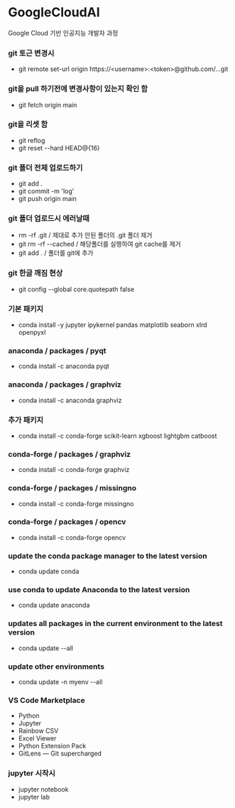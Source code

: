 # GoogleCloudAI
Google Cloud 기반 인공지능 개발자 과정

### git 토근 변경시
- git remote set-url origin https://\<username\>:\<token\>@github.com/...git

### git을 pull 하기전에 변경사항이 있는지 확인 함
- git fetch origin main

### git을 리셋 함
- git reflog
- git reset --hard HEAD@{16}

### git 폴더 전체 업로드하기
- git add .
- git commit -m 'log'
- git push origin main

### git 폴더 업로드시 에러날때
- rm -rf .git / 제대로 추가 안된 폴더의 .git 폴더 제거
- git rm -rf --cached / 해당폴더를 실행하여 git cache를 제거
- git add . / 폴더를 git에 추가

### git 한글 깨짐 현상
- git config --global core.quotepath false






### 기본 패키지
- conda install -y jupyter ipykernel pandas matplotlib seaborn xlrd openpyxl

### anaconda / packages / pyqt
- conda install -c anaconda pyqt

### anaconda / packages / graphviz
- conda install -c anaconda graphviz

### 추가 패키지
- conda install -c conda-forge scikit-learn xgboost lightgbm catboost

### conda-forge / packages / graphviz
- conda install -c conda-forge graphviz

### conda-forge / packages / missingno
- conda install -c conda-forge missingno

### conda-forge / packages / opencv
- conda install -c conda-forge opencv




### update the conda package manager to the latest version
- conda update conda
### use conda to update Anaconda to the latest version
- conda update anaconda
### updates all packages in the current environment to the latest version
- conda update --all
### update other environments
- conda update -n myenv --all



### VS Code Marketplace
- Python
- Jupyter
- Rainbow CSV
- Excel Viewer
- Python Extension Pack
- GitLens — Git supercharged




### jupyter 시작시
- jupyter notebook
- jupyter lab

